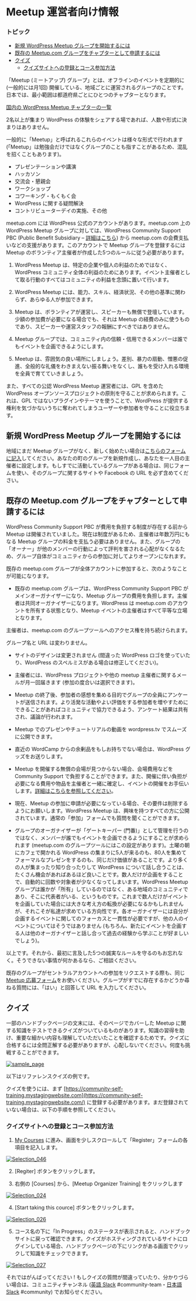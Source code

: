 <!--
# Welcome
-->
# Meetup 運営者向け情報

<!--
### Topics
-->
### トピック

*   [新規 WordPress Meetup グループを開始するには](#starting-a-new-meetup-com-group)
*   [既存の Meetup.com グループをチャプターとして申請するには](#adding-an-existing-meetup-com-group)
*   [クイズ](#quizzes)
    *   [クイズサイトへの登録とコース参加方法](#how-to-register-subscribe%c2%a0to-quizzes)

<!--
Meetup groups are locally-organized groups that get together for face-to-face events on a regular basis (commonly once a month).
-->
「Meetup (ミートアップ) グループ」とは、オフラインのイベントを定期的に (一般的には月1回) 開催している、地域ごとに運営されるグループのことです。日本では、最小範囲は都道府県ごとにひとつのチャプターとなります。

[国内の WordPress Meetup チャプターの一覧](https://ja.wordpress.org/team/handbook/japan-wordpress-meetup/)

<!--
Anything that brings together 2 or more people to share their WordPress experiences counts — there’s no minimum number of attendees or required format.
-->
2名以上が集まり WordPress の体験をシェアする場であれば、人数や形式に決まりはありません。

<!--
These events (commonly referred to as meetups, which can be confusing since people often use the same word to describe the group itself) take many formats:
-->
一般的に「Meetup」と呼ばれるこれらのイベントは様々な形式で行われます (「Meetup」は勉強会だけではなくグループのことも指すことがあるため、混乱を招くこともあります)。

<!--
*   presentations/lecture series,
*   hackathons,
*   social gatherings,
*   workshops,
*   co-working,
*   running a WordPress help desk,
*   contributor sprints/drives, and others.
-->
*   プレゼンテーションや講演
*   ハッカソン
*   交流会・懇親会
*   ワークショップ
*   コワーキング・もくもく会
*   WordPress に関する疑問解決
*   コントリビューターデイの実施、その他

<!--
For groups that are hosted on meetup.com, there is an official WordPress account. WordPress meetup groups that are part of this account receive certain benefits, including having the meetup.com dues paid by the WordPress Community Support PBC (Public Benefit Subsidiary – [further information is available here](https://make.wordpress.org/community/2016/03/02/transitioning-to-wordpress-community-support/)). Having a meetup group on this account does require following five good-faith rules that were created by a group of volunteer meetup organizers:
-->
meetup.com には WordPress 公式のアカウントがあります。meetup.com 上の WordPress Meetup グループに対しては、WordPress Community Support PBC (Public Benefit Subsidiary – [詳細はこちら](https://make.wordpress.org/community/2016/03/02/transitioning-to-wordpress-community-support/)) から meetup.com の会費支払いなどの支援があります。このアカウントで Meetup グループを登録するには Meetup のボランティア主催者が作成した5つのルールに従う必要があります。

<!--
1.  WordPress Meetups are for the benefit of the WordPress community as a whole, not specific businesses or individuals. All actions taken as an event organizer are with the best interest of the community in mind.
-->
1. WordPress Meetup は、特定の企業や個人の利益のためではなく、 WordPress コミュニティ全体の利益のためにあります。イベント主催者として取る行動のすべてはコミュニティの利益を念頭に置いて行います。
<!--
2.  Membership in the local meetup group is open to all who wish to join, regardless of ability, skill, financial status or any other criteria.
-->
2. WordPress Meetup には、能力、スキル、経済状況、その他の基準に関わらず、あらゆる人が参加できます。
<!--
3.  Meetups are volunteer-run with volunteer speakers. In cases where a modest attendance fee might be necessary, this fee should only cover the costs of the meetup and should not be used to pay speakers or organizers.
-->
3. Meetup は、ボランティアが運営し、スピーカーも無償で登壇しています。少額の参加費が必要になる場合でも、それは Meetup の経費のみに使うものであり、スピーカーや運営スタッフの報酬にすべきではありません。
<!--
4.  Meetup groups allow events to be organized by any reliable/trusted member of the community.
-->
4. Meetup グループでは、コミュニティ内の信頼・信用できるメンバーは誰でもイベントを企画できるようにします。
<!--
5.  Meetups are welcoming places where everyone works to foster an accepting environment which is free of discrimination, incitement to violence, promotion of hate, and general jerk-like behavior.
-->
5. Meetup は、雰囲気の良い場所にしましょう。差別、暴力の扇動、憎悪の促進、全般的な礼儀をわきまえない振る舞いをなくし、誰もを受け入れる環境を全員で育てていきましょう。
<!--
We also ask everyone that organizes WordPress Chapter Meetup to uphold the principles of the WordPress open source project, including the GPL. This helps protect the user/attendee, who might not realize that by using a non-GPL plugin or theme, they are giving away the rights that WordPress provides them.
-->
また、すべての公認 WordPress Meetup 運営者には、GPL を含めた WordPress オープンソースプロジェクトの原則を守ることが求められます。これは、GPL ではないプラグインやテーマを使うことで、WordPress が提供する権利を気づかないうちに奪われてしまうユーザーや参加者を守ることに役立ちます。

<!--
## Starting a New Meetup.com Group [#Starting a New Meetup.com Group](#starting-a-new-meetup-com-group)
-->
## 新規 WordPress Meetup グループを開始するには

<!--
If there is not a meetup group in your city but you would like to start one, [fill out our meetup interest form](https://make.wordpress.org/community/handbook/meetup-organizer/getting-started/interest-form/) and we can set up a new group for your city and make you the first organizer. If you have a group already but are not using meetup.com and you’d like to, use the same form, but make sure to include the URL for your existing group’s online presence (Facebook, independent site, etc).
-->
地域にまだ Meetup グループがなく、新しく始めたい場合は[こちらのフォームに記入](https://make.wordpress.org/community/handbook/meetup-organizer/getting-started/interest-form/)してください。あなたの町のグループを新規作成し、あなたを一人目の主催者に設定します。もしすでに活動しているグループがある場合は、同じフォームを使い、そのグループに関するサイトや Facebook の URL を必ず含めてください。

<!--
## Adding an Existing Meetup.com Group [#Adding an Existing Meetup.com Group](#adding-an-existing-meetup-com-group)
-->
## 既存の Meetup.com グループをチャプターとして申請するには

<!--
Meetups were happening long before we had a structure like the WordPress Community Support PBC in place to cover costs. Now that we are able to facilitate things, it means organizers don’t have to pay hundreds of dollars a year in hosting fees, and that groups can be more open for community participation since the “owner” doesn’t have to worry about their reputation being affected by the actions of others in the group.
-->
WordPress Community Support PBC が費用を負担する制度が存在する前から Meetup は開催されていました。現在は制度があるため、主催者は年数万円にもなる Meetup グループの料金を支払う必要はありません。また、グループの「オーナー」が他のメンバーの行動によって評判を害される心配がなくなるため、グループ自体がコミュニティからの参加に対してよりオープンになれます。

<!--
When an existing meetup.com group joins the central account, these are the things that happen:
-->
既存の meetup.com グループが全体アカウントに参加すると、次のようなことが可能になります。

<!--
*   The WordPress Community Support PBC takes over payment of meetup.com dues and is listed as the primary group organizer. The original owner is listed as co-organizer, as are any existing co-organizers. WordPress now “owns” the meetup.com account, and everyone running events is on equal footing.
-->
*   既存の meetup.com グループは、WordPress Community Support PBC がメインオーガナイザーになり、Meetup グループの費用を負担します。主催者は共同オーガナイザーになります。WordPress は meetup.com のアカウントを所有する状態となり、Meetup イベントの主催者はすべて平等な立場となります。
<!--
*   Organizers retain access to the group tools on meetup.com.
-->
主催者は、meetup.com のグループツールへのアクセス権を持ち続けられます。
<!--
*   The group name and URL remain the same.
-->
グループ名と URL は変わりません。
<!--
*   The design of your site is unchanged (unless you are using a “[fauxgo](https://wordpress.org/about/logos/)” or misspelling WordPress, in which case we’d ask you to fix that).
-->
*   サイトのデザインは変更されません (間違った WordPress ロゴを使っていたり、WordPress のスペルミスがある場合は修正してください)。
<!--
*   Organizers will be included in a monthly communication that connects them to the WordPress project and to other meetup organizers (how much or little you choose to get involved is up to you).
-->
*   主催者には、WordPress プロジェクトや他の meetup 主催者に関するメールが月一回届きます (参加の度合いは選択できます)。
<!--
*   A survey will be sent to all members of the group to gather feedback about the meetup. Results will be shared and discussed so that if there’s something we can do to facilitate more activity/happier members, we can work together to figure out what that might be.
-->
*   Meetup の終了後、参加者の感想を集める目的でグループの全員にアンケートが送信されます。より活発な活動やよい評価をする参加者を増やすためにできることがあればコミュニティで協力できるよう、アンケート結果は共有され、議論が行われます。
<!--
*   Videos of presentations (or tutorials, or etc) from your meetup group will have streamlined access to publication on wordpress.tv.
-->
*   Meetup でのプレゼンやチュートリアルの動画を wordpress.tv でスムーズに公開できます。
<!--
*   We’ll send you some WordPress swag to kick things off if you don’t have any kicking around from a recent WordCamp.
-->
*   直近の WordCamp からの余剰品をもしお持ちでない場合は、WordPress グッズをお送りします。
<!--
*   It is possible for Community Support to cover costs such as venue rentals when donated space can’t be found, and can work with meetup organizers to determine what costs and/or supplies may be provided by the central account to make organizing events easier – [more information here](https://make.wordpress.org/community/handbook/meetup-organizer/getting-started/venue-approval/).
-->
*   Meetup を開催する無償の会場が見つからない場合、会場費用などを Community Support で負担することができます。また、開催に伴い負担が必要になる費用や物品を主催者と一緒に確定し、イベントの開催をお手伝いします。[詳細はこちらを参照してください](https://make.wordpress.org/community/handbook/meetup-organizer/getting-started/venue-approval/)。
<!--
*   If you currently require people to submit an application to join your group, we ask that you remove that requirement. WordPress meetup groups are open to all who are interested. You can still ask those questions on the regular “join this meetup” form.
-->
*   現在、Meetup の参加に申請が必要になっている場合、その要件は削除するようにお願いします。WordPress Meetup は、興味を持つすべての方に公開されています。通常の「参加」フォームでも質問を聞くことができます。
<!--
*   We ask that any member of the group be allowed to organize events (this is a setting in group tools) rather than the organizers acting as gatekeepers. If someone wants to organize a Saturday morning WordPress coffee shop get-together that only 5 people attend and you want to organize a more formal presentation for 80 people, both of those are valued by us. The more people getting together and connecting to talk about WordPress, the better, and having only a few people organize events automatically limits their number and scope. It’s definitely a change — it goes from “This is my group” to “This is a community group I’m a leader in” and we won’t lie, it does require a shift in thinking for groups that have only allowed one or two people to organize events. That said, that shift — for WP meetups to be community groups where everyone can organize events without gatekeepers — is what we’re going for. So you’d be responsible for focus and consistency in your own event series, but not for others (though hopefully anyone choosing to organize would talk with other organizers and learn from their experiences).
-->
*   グループのオーガナイザーが「ゲートキーパー (門番)」として管理を行うのではなく、メンバーが誰でもイベントを企画できるようにすることが求められます (meetup.com のグループツールにはこの設定があります)。土曜の朝にカフェで開かれる WordPress の集まりに5人が来るのも、80人を集めてフォーマルなプレゼンをするのも、同じだけ価値があることです。より多くの人が集まったり知り合ったりして WordPress について話し合うことは、たくさん機会があればあるほど良いことです。数人だけが企画をすることで、自動的に回数や対象者が少なくなってしまいます。WordPress Meetup グループは誰かが「所有」しているのではなく、ある地域のコミュニティであり、そこに代表者がいる、というものです。これまで数人だけがイベントを企画していた場合には大きな考え方の転換が必要になるかもしれませんが、それこそが私達が求めている方向性です。各オーガナイザーには自分が企画するイベントに関してのフォーカスと一貫性が必要ですが、他の人のイベントについてはそうではありません (もちろん、新たにイベントを企画する人は他のオーガナイザーと話し合って過去の経験から学ぶことが好ましいでしょう)。

<!--
That’s about it! Oh, and follow the 5 good-faith rules mentioned at the beginning. If you have a problem with one of them, we should talk about it.
-->
以上です。それから、最初に言及した5つの誠実なルールを守るのもお忘れなく。そうできない事情が何かあるなら、ご相談ください。

<!--
To request that your existing group join the central account, use [the same meetup interest form](https://make.wordpress.org/community/handbook/meetup-organizer/getting-started/interest-form/). Say “yes” when it asks if there is an existing group and provide the URL.
-->
既存のグループがセントラルアカウントへの参加をリクエストする際も、同じ [Meetup 応募フォーム](https://make.wordpress.org/community/handbook/meetup-organizer/getting-started/interest-form/)をお使いください。グループがすでに存在するかどうか尋ねる質問には、「はい」と回答して URL を入力してください。

<!--
## [Quizzes](#quizzes)
-->
## クイズ

<!--
In the end of some of the handbook pages, you will be presented with a quiz to test your knowledge of the material that we have covered. The goal is to help knowledge retention and to make sure you have noticed all of the important details. You need to get all of the answers correct in order to pass it, but do not worry – you can retake the quizzes as often as you like in order to the lofty goal of a 100% pass rate.
-->
一部のハンドブックページの文末には、そのページでカバーした Meetup に関する知識をテストできるクイズがついているものがあります。知識の習得を助け、重要な細かい内容も理解していただいたことを確認するためです。クイズに合格するには全問正解する必要がありますが、心配しないでください。何度も挑戦することができます。

[![sample_page](https://make.wordpress.org/community/files/2016/08/sample_page.png)](https://make.wordpress.org/community/files/2016/08/sample_page.png)

<!--
Here is what a reference to a quiz looks like.
-->
以下はリファレンスクイズの例です。

<!--
To be able to use quizzes you need first to register at [https://community-self-training.mystagingwebsite.com](https://community-self-training.mystagingwebsite.com/). If you are not registered yet, find an instruction guiding you through the process below.
-->
クイズを使うには、まず [https://community-self-training.mystagingwebsite.com](https://community-self-training.mystagingwebsite.com/) に登録する必要があります。まだ登録されていない場合は、以下の手順を参照してください。

<!--
### How to register & subscribe to quizzes [#How to register & subscribe to quizzes](#how-to-register-subscribe%c2%a0to-quizzes)
-->
### クイズサイトへの登録とコース参加方法

<!--
1. Go to [My Courses](https://community-self-training.mystagingwebsite.com/my-courses/) link. Scroll the page a bit and fill in the registration form.
-->
1. [My Courses](https://community-self-training.mystagingwebsite.com/my-courses/) に進み、画面を少しスクロールして「Register」フォームの各項目を記入します。

[![Selection_046](https://make.wordpress.org/community/files/2016/08/Selection_046.png)](https://make.wordpress.org/community/files/2016/08/Selection_046.png)

<!--
2. Press Register.
-->
2. [Regiter] ボタンをクリックします。

<!--
3. Select Meetup organizer training from the menu the right.
-->
3. 右側の [Courses] から、[Meetup Organizer Training] をクリックします

[![Selection_024](https://make.wordpress.org/community/files/2015/09/Selection_024.png)](https://make.wordpress.org/community/files/2015/09/Selection_024.png)

<!--
4. Subscribe to a course.
-->
4. [Start taking this cource] ボタンをクリックします。

[![Selection_026](https://make.wordpress.org/community/files/2015/09/Selection_026.png)](https://make.wordpress.org/community/files/2015/09/Selection_026.png)

<!--
5. After you see “In progress” status appear below the course name, you are all set to go back to handbook site and start/continue reading it. As you are logged in to the site which hosts quizzes, you can open the link you encounter at the handbook pages and check your knowledge.
-->
5. コース名の下に「In Progress」のステータスが表示されると、ハンドブックサイトに戻って確認できます。クイズがホスティングされているサイトにログインしている場合、ハンドブックページの下にリンクがある画面でクリックして知識をチェックできます。

[![Selection_027](https://make.wordpress.org/community/files/2015/09/Selection_027.png)](https://make.wordpress.org/community/files/2015/09/Selection_027.png)

<!--
Good luck with the quizzes! And please use the #community-team channel on [our Slack](https://chat.wordpress.org) to report if a quiz question is incorrect or ambiguous.
-->
それではがんばってください ! もしクイズの質問が間違っていたり、分かりづらい場合は、コミュニティチャンネル ([英語 Slack](https://chat.wordpress.org) #community-team・[日本語 Slack](http://bit.ly/join-wordslack) #community) でお知らせください。
